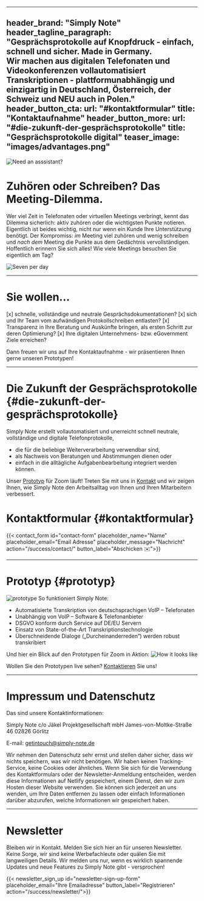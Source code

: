 
---
header_brand: "Simply Note"
header_tagline_paragraph: "Gesprächsprotokolle auf Knopfdruck - einfach, schnell und sicher. Made in Germany. <br> Wir machen aus digitalen Telefonaten und Videokonferenzen vollautomatisiert Transkriptionen - plattformunabhängig und einzigartig in Deutschland, Österreich, der Schweiz und **NEU** auch in Polen."
header_button_cta:
  url: "#kontaktformular"
  title: "Kontaktaufnahme"
header_button_more:
  url: "#die-zukunft-der-gesprächsprotokolle"
  title: "Gesprächsprotokolle digital"
teaser_image: "images/advantages.png"
---

![Need an asssistant?](images/needanassistant.png)

# Zuhören oder Schreiben? Das Meeting-Dilemma.
Wer viel Zeit in Telefonaten oder virtuellen Meetings verbringt, kennt das Dilemma sicherlich: aktiv zuhören oder die wichtigsten Punkte notieren. Eigentlich ist beides wichtig, nicht nur wenn ein Kunde Ihre Unterstützung benötigt. Der Kompromiss: *im* Meeting viel zuhören und wenig schreiben und *nach dem* Meeting die Punkte aus dem Gedächtnis vervollständigen. Hoffentlich erinnern Sie sich alles! Wie viele Meetings besuchen Sie eigentlich am Tag?

![Seven per day](images/sevenperday.png)

---

# Sie wollen...
[x] schnelle, vollständige und neutrale Gesprächsdokumentationen?
[x] sich und Ihr Team vom aufwändigen Protokollschreiben entlasten? 
[x] Transparenz in Ihre Beratung und Auskünfte bringen, als ersten Schritt zur deren Optimierung?
[x] Ihre digitalen Unternehmens- bzw. eGovernment Ziele erreichen?

Dann freuen wir uns auf Ihre Kontaktaufnahme - wir präsentieren Ihnen gerne unseren Prototypen!

---

# Die Zukunft der Gesprächsprotokolle  {#die-zukunft-der-gesprächsprotokolle}

Simply Note erstellt vollautomatisiert und unerreicht schnell neutrale, vollständige und digitale Telefonprotokolle,
- die für die beliebige Weiterverarbeitung verwendbar sind, 
- als Nachweis von Beratungen und Abstimmungen dienen oder 
- einfach in die alltägliche Aufgabenbearbeitung integriert werden können. 


Unser [Prototyp](#prototyp) für Zoom läuft! 
Treten Sie mit uns in [Kontakt](#contact-form) und wir zeigen Ihnen, wie Simply Note den Arbeitsalltag von Ihnen und Ihren Mitarbeitern verbessert.



# Kontaktformular {#kontaktformular}
{{< contact_form id="contact-form" placeholder_name="Name" placeholder_email="Email Adresse" placeholder_message="Nachricht" action="/success/contact/" button_label="Abschicken ✉️">}}

---

# Prototyp {#prototyp}
![prototype](images/howitworks.png)
So funktioniert Simply Note:
- Automatisierte Transkription von deutschsprachigen VoIP – Telefonaten
- Unabhängig von VoIP – Software & Telefonanbieter
- DSGVO konform durch Service auf DE/EU Servern
- Einsatz von State-of-the-Art Transkriptionstechnologie 
- Überschneidende Dialoge („Durcheinanderreden“) werden robust transkribiert 

Und hier ein Blick auf den Prototypen für Zoom in Aktion:
![How it looks like](images/prototype.png)

Wollen Sie den Prototypen live sehen? [Kontaktieren](#contact-form) Sie uns!

---

# Impressum und Datenschutz

Das sind unsere Kontaktinformationen:

Simply Note
c/o Jäkel Projektgesellschaft mbH
James-von-Moltke-Straße 46
02826 Görlitz


E-mail: getintouch@simply-note.de


Wir nehmen den Datenschutz sehr ernst und stellen daher sicher, dass wir nichts speichern, was wir nicht benötigen. Wir haben keinen Tracking-Service, keine Cookies oder ähnliches. Wenn Sie sich für die Verwendung des Kontaktformulars oder der Newsletter-Anmeldung entscheiden, werden diese Informationen auf Netlify gespeichert, einem Dienst, den wir zum Hosten dieser Website verwenden. Sie können sich jederzeit an uns wenden, um Ihre Daten entfernen zu lassen oder einfach Informationen darüber abzurufen, welche Informationen wir gespeichert haben.

---

# Newsletter

Bleiben wir in Kontakt. Melden Sie sich hier an für unseren Newsletter. Keine Sorge, wir sind keine Werbefachleute oder quälen Sie mit langweiligen Details. Wir melden uns nur, wenn es wirklich spannende Updates und neue Features zu Simply Note gibt - versprochen!

{{< newsletter_sign_up id="newsletter-sign-up-form" placeholder_email="Ihre Emailadresse" button_label="Registrieren" action="/success/newsletter/">}}
